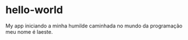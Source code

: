 # hello-world
My app
iniciando a minha humilde caminhada no mundo da programação
meu nome é laeste.

